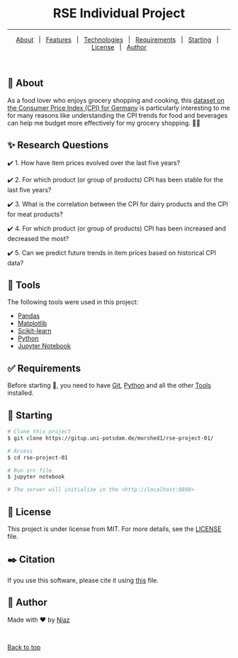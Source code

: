 &#xa0;

<h1 align="center">RSE Individual Project</h1>

<hr>

<p align="center">
  <a href="#dart-about">About</a> &#xa0; | &#xa0; 
  <a href="#sparkles-research-questions">Features</a> &#xa0; | &#xa0;
  <a href="#rocket-tools">Technologies</a> &#xa0; | &#xa0;
  <a href="#white_check_mark-requirements">Requirements</a> &#xa0; | &#xa0;
  <a href="#checkered_flag-starting">Starting</a> &#xa0; | &#xa0;
  <a href="#memo-license">License</a> &#xa0; | &#xa0;
  <a href="#panda_face-author">Author</a>
</p>

<br>

## :dart: About ##

As a food lover who enjoys grocery shopping and cooking, this [dataset on the Consumer Price Index (CPI)
for Germany](https://www-genesis.destatis.de/genesis//online?operation=table&code=61111-0003&bypass=true&levelindex=0&levelid=1713996336773#abreadcrumb) is particularly interesting to me for many reasons like understanding the CPI trends for
food and beverages can help me budget more effectively for my grocery shopping. 🍲🛒

## :sparkles: Research Questions ##

:heavy_check_mark: 1. How have item prices evolved over the last five years?

:heavy_check_mark: 2. For which product (or group of products) CPI has been stable for the last five years?

:heavy_check_mark: 3. What is the correlation between the CPI for dairy products and the CPI for meat products?

:heavy_check_mark: 4. For which product (or group of products) CPI has been increased and decreased the most?

:heavy_check_mark: 5. Can we predict future trends in item prices based on historical CPI data?


## :rocket: Tools ##

The following tools were used in this project:

- [Pandas](https://pandas.pydata.org)
- [Matplotlib](https://matplotlib.org)
- [Scikit-learn](https://scikit-learn.org/stable/)
- [Python](https://www.python.org)
- [Jupyter Notebook](https://jupyter.org)

## :white_check_mark: Requirements ##

Before starting :checkered_flag:, you need to have [Git](https://git-scm.com), [Python](https://www.python.org) and all the other [Tools](#rocket-tools) installed.

## :checkered_flag: Starting ##

```bash
# Clone this project
$ git clone https://gitup.uni-potsdam.de/morshed1/rse-project-01/

# Access
$ cd rse-project-01

# Run src file
$ jupyter notebook

# The server will initialize in the <http://localhost:8888>
```

## :memo: License ##

This project is under license from MIT. For more details, see the [LICENSE](LICENSE) file.

## :black_nib: Citation ##

If you use this software, please cite it using [this](CITATION.cff) file.

## :panda_face: Author ##

Made with :heart: by <a href="https://gitup.uni-potsdam.de/morshed1" target="_blank">Niaz</a>

&#xa0;

<a href="#top">Back to top</a>
